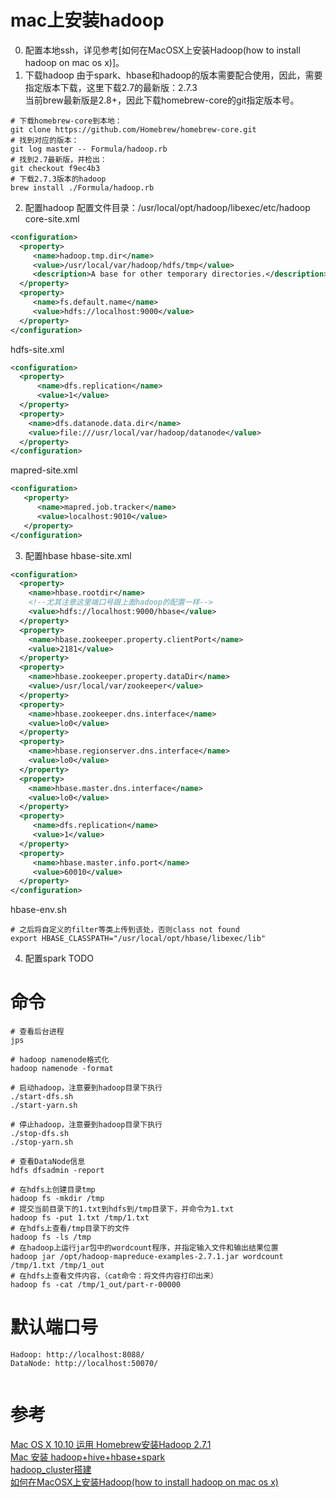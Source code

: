 # mac上安装hadoop
0. 配置本地ssh，详见参考[如何在MacOSX上安装Hadoop(how to install hadoop on mac os x)]。
1. 下载hadoop
    由于spark、hbase和hadoop的版本需要配合使用，因此，需要指定版本下载，这里下载2.7的最新版：2.7.3    
    当前brew最新版是2.8+，因此下载homebrew-core的git指定版本号。  
    
```shell
# 下载homebrew-core到本地：
git clone https://github.com/Homebrew/homebrew-core.git
# 找到对应的版本：
git log master -- Formula/hadoop.rb
# 找到2.7最新版，并检出：
git checkout f9ec4b3
# 下载2.7.3版本的hadoop
brew install ./Formula/hadoop.rb
```
2. 配置hadoop
配置文件目录：/usr/local/opt/hadoop/libexec/etc/hadoop
core-site.xml
```xml
<configuration>
  <property>
     <name>hadoop.tmp.dir</name>
     <value>/usr/local/var/hadoop/hdfs/tmp</value>
     <description>A base for other temporary directories.</description>
  </property>
  <property>
     <name>fs.default.name</name>
     <value>hdfs://localhost:9000</value>
  </property>
</configuration>
```

hdfs-site.xml
```xml
<configuration>
  <property>
      <name>dfs.replication</name>
      <value>1</value>
  </property>
  <property>
    <name>dfs.datanode.data.dir</name>
    <value>file:///usr/local/var/hadoop/datanode</value>
  </property>
</configuration>
```

mapred-site.xml
```xml
<configuration>
   <property>
      <name>mapred.job.tracker</name>
      <value>localhost:9010</value>
   </property>
</configuration>
```

3. 配置hbase
hbase-site.xml 
```xml
<configuration>
  <property>
    <name>hbase.rootdir</name>
    <!--尤其注意这里端口号跟上面hadoop的配置一样-->
    <value>hdfs://localhost:9000/hbase</value>
  </property>
  <property>
    <name>hbase.zookeeper.property.clientPort</name>
    <value>2181</value>
  </property>
  <property>
    <name>hbase.zookeeper.property.dataDir</name>
    <value>/usr/local/var/zookeeper</value>
  </property>
  <property>
    <name>hbase.zookeeper.dns.interface</name>
    <value>lo0</value>
  </property>
  <property>
    <name>hbase.regionserver.dns.interface</name>
    <value>lo0</value>
  </property>
  <property>
    <name>hbase.master.dns.interface</name>
    <value>lo0</value>
  </property>
  <property>
     <name>dfs.replication</name>
     <value>1</value>
  </property>
  <property>
     <name>hbase.master.info.port</name>
     <value>60010</value>
  </property>
</configuration>
```

hbase-env.sh
```shell
# 之后将自定义的filter等类上传到该处，否则class not found
export HBASE_CLASSPATH="/usr/local/opt/hbase/libexec/lib"
```


4. 配置spark
TODO

# 命令
```shell
# 查看后台进程
jps

# hadoop namenode格式化
hadoop namenode -format

# 启动hadoop，注意要到hadoop目录下执行
./start-dfs.sh
./start-yarn.sh

# 停止hadoop，注意要到hadoop目录下执行
./stop-dfs.sh
./stop-yarn.sh

# 查看DataNode信息
hdfs dfsadmin -report 

# 在hdfs上创建目录tmp
hadoop fs -mkdir /tmp
# 提交当前目录下的1.txt到hdfs到/tmp目录下，并命令为1.txt
hadoop fs -put 1.txt /tmp/1.txt
# 在hdfs上查看/tmp目录下的文件 
hadoop fs -ls /tmp
# 在hadoop上运行jar包中的wordcount程序，并指定输入文件和输出结果位置
hadoop jar /opt/hadoop-mapreduce-examples-2.7.1.jar wordcount /tmp/1.txt /tmp/1_out
# 在hdfs上查看文件内容，（cat命令：将文件内容打印出来）
hadoop fs -cat /tmp/1_out/part-r-00000
```

# 默认端口号
```shell
Hadoop: http://localhost:8088/
DataNode: http://localhost:50070/


```

# 参考
[Mac OS X 10.10 运用 Homebrew安装Hadoop 2.7.1](http://blog.csdn.net/u012336567/article/details/50778989)  
[Mac 安装 hadoop+hive+hbase+spark](http://blog.csdn.net/hubin232/article/details/76769265)  
[hadoop_cluster搭建](https://www.jianshu.com/p/5f4be94630a3)  
[如何在MacOSX上安装Hadoop(how to install hadoop on mac os x)](http://www.ifzer.com/2014/10/31/how_to_install_hadoop_on_mac_ox_x/)

